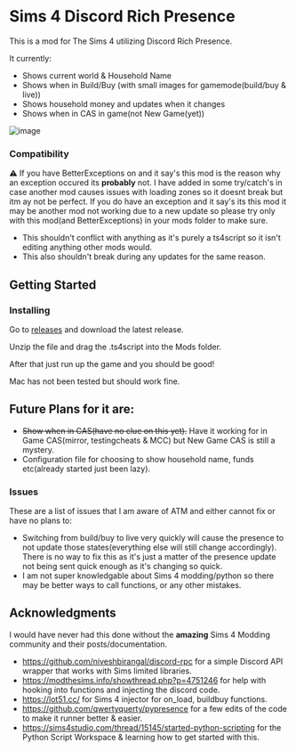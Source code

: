 # Sims 4 Discord Rich Presence

This is a mod for The Sims 4 utilizing Discord Rich Presence.

It currently:
  - Shows current world & Household Name
  - Shows when in Build/Buy (with small images for gamemode(build/buy & live))
  - Shows household money and updates when it changes
  - Shows when in CAS in game(not New Game(yet))
 
![image](https://user-images.githubusercontent.com/77337386/205202833-4c7063cb-64b8-4679-93a7-2aeac75948fb.png)

### Compatibility
⚠️ If you have BetterExceptions on and it say's this mod is the reason why an exception occured its **probably** not. I have added in some try/catch's in case another mod causes issues with loading zones so it doesnt break but itm ay not be perfect. If you do have an exception and it say's its this mod it may be another mod not working due to a new update so please try only with this mod(and BetterExceptions) in your mods folder to make sure.
- This shouldn't conflict with anything as it's purely a ts4script so it isn't editing anything other mods would.
- This also shouldn't break during any updates for the same reason.

## Getting Started
### Installing

Go to [releases](https://github.com/Otakubuns/Sims4-DRP/releases) and download the latest release.

Unzip the file and drag the .ts4script into the Mods folder.

After that just run up the game and you should be good!

Mac has not been tested but should work fine.


## Future Plans for it are:
- ~~Show when in CAS(have no clue on this yet).~~ Have it working for in Game CAS(mirror, testingcheats & MCC) but New Game CAS is still a mystery.
- Configuration file for choosing to show household name, funds etc(already started just been lazy).

### Issues
These are a list of issues that I am aware of ATM and either cannot fix or have no plans to:
- Switching from build/buy to live very quickly will cause the presence to not update those states(everything else will still change accordingly). There is no way to fix this as it's just a matter of the presence update not being sent quick enough as it's changing so quick.
- I am not super knowledgable about Sims 4 modding/python so there may be better ways to call functions, or any other mistakes.

## Acknowledgments
I would have never had this done without the **amazing** Sims 4 Modding community and their posts/documentation.
 - https://github.com/niveshbirangal/discord-rpc for a simple Discord API wrapper that works with Sims limited libraries.
 - https://modthesims.info/showthread.php?p=4751246 for help with hooking into functions and injecting the discord code.
 - https://lot51.cc/ for Sims 4 injector for on_load, buildbuy functions.
 - https://github.com/qwertyquerty/pypresence for a few edits of the code to make it runner better & easier.
 - https://sims4studio.com/thread/15145/started-python-scripting for the Python Script Workspace & learning how to get started with this.
